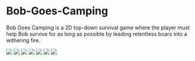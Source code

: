 # Bob-Goes-Camping
Bob Goes Camping is a 2D top-down survival game where the player must help Bob survive for as long as possible by leading relentless boars into a withering fire.

![](bob-gif-1.gif)
![](bob-screen-2.gif)
![](bob-gif-2.gif)
![](bob-gif-3.gif)
![](bob-gif-4.gif)
![](bob-gif-5.gif)
![](bob-screen-1.gif)
